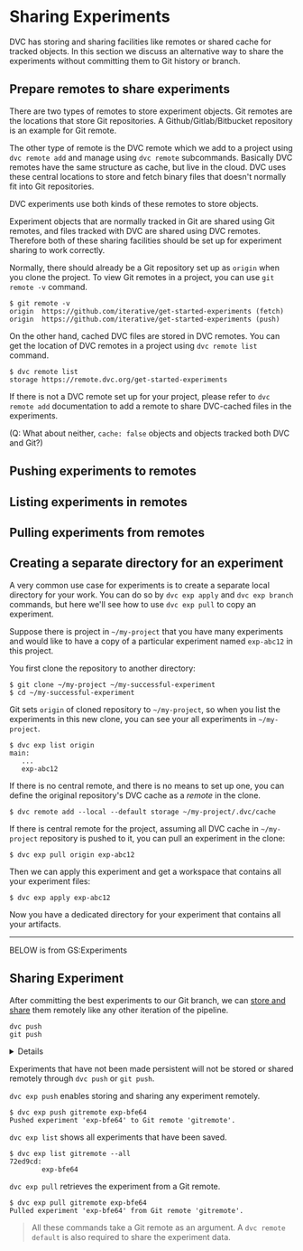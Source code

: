 # Sharing Experiments

DVC has storing and sharing facilities like remotes or shared cache for tracked
objects. In this section we discuss an alternative way to share the experiments
without committing them to Git history or branch.

## Prepare remotes to share experiments

There are two types of remotes to store experiment objects. Git remotes are the
locations that store Git repositories. A Github/Gitlab/Bitbucket repository is
an example for Git remote.

The other type of remote is the DVC remote which we add to a project using
`dvc remote add` and manage using `dvc remote` subcommands. Basically DVC
remotes have the same structure as <abbr>cache</abbr>, but live in the cloud.
DVC uses these central locations to store and fetch binary files that doesn't
normally fit into Git repositories.

DVC experiments use both kinds of these remotes to store objects.

Experiment objects that are normally tracked in Git are shared using Git
remotes, and files tracked with DVC are shared using DVC remotes. Therefore both
of these sharing facilities should be set up for experiment sharing to work
correctly.

Normally, there should already be a Git repository set up as `origin` when you
clone the project. To view Git remotes in a project, you can use `git remote -v`
command.

```dvc
$ git remote -v
origin  https://github.com/iterative/get-started-experiments (fetch)
origin  https://github.com/iterative/get-started-experiments (push)
```

On the other hand, cached DVC files are stored in DVC remotes. You can get the
location of DVC remotes in a project using `dvc remote list` command.

```dvc
$ dvc remote list
storage https://remote.dvc.org/get-started-experiments
```

If there is not a DVC remote set up for your project, please refer to
`dvc remote add` documentation to add a remote to share DVC-cached files in the
experiments.

(Q: What about neither, `cache: false` objects and objects tracked both DVC and
Git?)

## Pushing experiments to remotes

## Listing experiments in remotes

## Pulling experiments from remotes

## Creating a separate directory for an experiment

A very common use case for experiments is to create a separate local directory
for your work. You can do so by `dvc exp apply` and `dvc exp branch` commands,
but here we'll see how to use `dvc exp pull` to copy an experiment.

Suppose there is project in `~/my-project` that you have many experiments and
would like to have a copy of a particular experiment named `exp-abc12` in this
project.

You first clone the repository to another directory:

```dvc
$ git clone ~/my-project ~/my-successful-experiment
$ cd ~/my-successful-experiment
```

Git sets `origin` of cloned repository to `~/my-project`, so when you list the
experiments in this new clone, you can see your all experiments in
`~/my-project`.

```dvc
$ dvc exp list origin
main:
   ...
   exp-abc12
```

If there is no central remote, and there is no means to set up one, you can
define the original repository's DVC cache as a _remote_ in the clone.

```dvc
$ dvc remote add --local --default storage ~/my-project/.dvc/cache
```

If there is central remote for the project, assuming all DVC cache in
`~/my-project` repository is pushed to it, you can pull an experiment in the
clone:

```dvc
$ dvc exp pull origin exp-abc12
```

Then we can apply this experiment and get a workspace that contains all your
experiment files:

```dvc
$ dvc exp apply exp-abc12
```

Now you have a dedicated directory for your experiment that contains all your
artifacts.

---

BELOW is from GS:Experiments

## Sharing Experiment

After committing the best experiments to our Git branch, we can
[store and share](/doc/start/data-and-model-versioning#storing-and-sharing) them
remotely like any other iteration of the pipeline.

```dvc
dvc push
git push
```

<details>

### 💡 Important information on storing experiments remotely.

The commands in this section require both a `dvc remote default` and a
[Git remote](https://git-scm.com/book/en/v2/Git-Basics-Working-with-Remotes). A
DVC remote stores the experiment data, and a Git remote stores the code,
parameters, and other metadata associated with the experiment. DVC supports
various types of remote storage (local file system, SSH, Amazon S3, Google Cloud
Storage, HTTP, HDFS, etc.). The Git remote is often a central Git server
(GitHub, GitLab, BitBucket, etc.).

</details>

Experiments that have not been made persistent will not be stored or shared
remotely through `dvc push` or `git push`.

`dvc exp push` enables storing and sharing any experiment remotely.

```dvc
$ dvc exp push gitremote exp-bfe64
Pushed experiment 'exp-bfe64' to Git remote 'gitremote'.
```

`dvc exp list` shows all experiments that have been saved.

```dvc
$ dvc exp list gitremote --all
72ed9cd:
        exp-bfe64
```

`dvc exp pull` retrieves the experiment from a Git remote.

```dvc
$ dvc exp pull gitremote exp-bfe64
Pulled experiment 'exp-bfe64' from Git remote 'gitremote'.
```

> All these commands take a Git remote as an argument. A `dvc remote default` is
> also required to share the experiment data.
